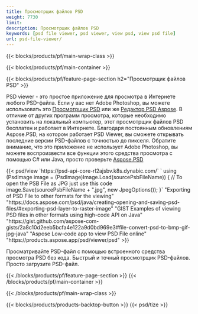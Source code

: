 ```yaml
---
title: Просмотрщик файлов PSD
weight: 7730
limit: 
description: Просмотрщик файлов PSD
keywords: [psd file viewer, psd viewer, view psd, view psd file]
url: psd-file-viewer/
---
```


{{< blocks/products/pf/main-wrap-class >}}

{{< blocks/products/pf/main-container >}}

{{< blocks/products/pf/feature-page-section h2="Просмотрщик файлов PSD" >}}
<p>PSD viewer - это простое приложение для просмотра в Интернете любого PSD-файла. Если у вас нет Adobe Photoshop, вы можете использовать это <a href="/psd/view/psd-file-viewer">Просмотрщик PSD</a> или же <a href="https://products.aspose.app/psd/editor">Редактор PSD Aspose</a>. В отличие от других программ просмотра, которые необходимо установить на локальный компьютер, этот просмотрщик файлов PSD бесплатен и работает в Интернете. Благодаря постоянным обновлениям Aspose.PSD, на котором работает PSD Viewer, вы сможете открывать последние версии PSD-файлов с точностью до пикселя. Обратите внимание, что это приложение не использует Adobe Photoshop, вы можете воспроизвести все функции этого средства просмотра с помощью C# или Java, просто проверьте <a href="https://products.aspose.com/psd">Aspose.PSD</a></p>
{{< psd/view `https://psd-api-core-rl2ajsbv.k8s.dynabic.com/` 
`    using (PsdImage image = (PsdImage)Image.Load(sourcePsbFileName))
    {
	    // To open the PSB File as JPG just use this code
        image.Save(sourcePsbFileName + ".jpg",  new JpegOptions());
    }` 
"Exporting of PSD File to other formats for the viewing" "https://docs.aspose.com/psd/java/creating-opening-and-saving-psd-files/#exporting-psd-layer-to-raster-image" 
"GIST Examples of viewing PSD files in other formats using high-code API on Java" "https://gist.github.com/aspose-com-gists/2a8c10d2eeb5bcfa4e122a9d0bd969e3#file-convert-psd-to-bmp-gif-jpg-java" 
"Aspose Low-code app to view PSD File online" "https://products.aspose.app/psd/viewer/psd" >}}
<p>Просматривайте PSD-файл с помощью встроенного средства просмотра PSD без кода. Быстрый и точный просмотрщик PSD-файлов. Просто загрузите PSD-файл.</p>
{{< /blocks/products/pf/feature-page-section >}}
{{< /blocks/products/pf/main-container >}}


{{< /blocks/products/pf/main-wrap-class >}}

{{< blocks/products/products-backtop-button >}}
{{< psd/tize >}}
